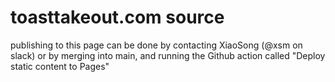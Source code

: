 # toasttakeout.com source

publishing to this page can be done by contacting XiaoSong (@xsm on slack)
or by merging into main, and running the Github action called "Deploy static content to Pages" 